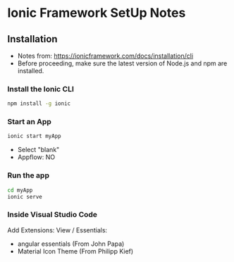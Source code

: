# Ionic Framework SetUp Notes

## Installation
* Notes from: https://ionicframework.com/docs/installation/cli
* Before proceeding, make sure the latest version of Node.js and npm are installed. 

### Install the Ionic CLI
```bash
npm install -g ionic
```
### Start an App
```cmd
ionic start myApp
```
* Select "blank"
* Appflow: NO

### Run the app
```cmd
cd myApp
ionic serve
```

### Inside Visual Studio Code
Add Extensions: View / Essentials: 
* angular essentials (From John Papa)
* Material Icon Theme (From Philipp Kief)
